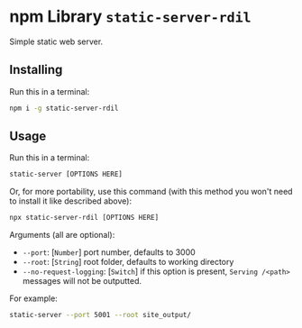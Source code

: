 # npm Library `static-server-rdil`

Simple static web server.

## Installing

Run this in a terminal:

```bash
npm i -g static-server-rdil
```

## Usage

Run this in a terminal:

```bash
static-server [OPTIONS HERE]
```

Or, for more portability, use this command (with this method you won't need to install it like described above):

```bash
npx static-server-rdil [OPTIONS HERE]
```

Arguments (all are optional):

* `--port`: [`Number`] port number, defaults to 3000
* `--root`: [`String`] root folder, defaults to working directory
* `--no-request-logging`: [`Switch`] if this option is present, `Serving /<path>` messages will not be outputted.

For example:

```bash
static-server --port 5001 --root site_output/
```

